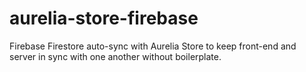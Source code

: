 # aurelia-store-firebase
Firebase Firestore auto-sync with Aurelia Store to keep front-end and server in sync with one another without boilerplate.
